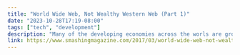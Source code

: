 ```yaml
---
title: "World Wide Web, Not Wealthy Western Web (Part 1)"
date: "2023-10-28T17:19-08:00"
tags: ["tech", "development"]
description: "Many of the developing economies across the worls are growing extraordinarily fast, with a rapidly expanding middle class that has increasing disposable income."
link: https://www.smashingmagazine.com/2017/03/world-wide-web-not-wealthy-western-web-part-1/
---
```

